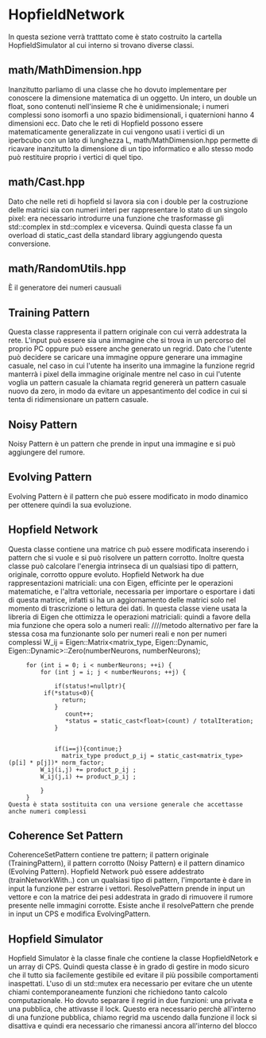 
# HopfieldNetwork
In questa sezione verrà tratttato come è stato costruito la cartella HopfieldSimulator al cui interno si trovano diverse classi.
## math/MathDimension.hpp
Inanzitutto parliamo di una classe che ho dovuto implementare per conoscere la dimensione matematica di un oggetto. Un intero, un double un float, sono contenuti nell'insieme R che è unidimensionale; i numeri complessi sono isomorfi a uno spazio bidimensionali, i quaternioni hanno 4 dimensioni ecc. Dato che le reti di Hopfield possono essere matematicamente generalizzate in cui vengono usati i vertici di un iperbcubo con un lato di lunghezza L, math/MathDimension.hpp permette di ricavare inanzitutto la dimensione di un tipo informatico e allo stesso modo può restituire proprio i vertici di quel tipo.
## math/Cast.hpp
Dato che nelle reti di hopfield si lavora sia con i double per la costruzione delle matrici sia con numeri interi per rappresentare lo stato di un singolo pixel: era necessario introdurre una funzione che trasformasse gli std::complex<int> in std::complex<double> e viceversa. Quindi questa classe fa un overload di static_cast della standard library aggiungendo questa conversione.

## math/RandomUtils.hpp
È il generatore dei numeri causuali

## Training Pattern 
Questa classe rappresenta il pattern originale con cui verrà addestrata la rete. L'input può essere sia una immagine che si trova in un percorso del proprio PC oppure può essere anche generato un regrid. Dato che l'utente può decidere se caricare una immagine oppure generare una immagine casuale, nel caso in cui l'utente ha inserito una immagine la funzione regrid manterrà i pixel della immagine originale mentre nel caso in cui l'utente voglia un pattern casuale la chiamata regrid genererà un pattern casuale nuovo da zero, in modo da evitare un appesantimento del codice in cui si tenta di ridimensionare un pattern casuale.

## Noisy Pattern
Noisy Pattern è un pattern che prende in input una immagine e si può aggiungere del rumore.

## Evolving Pattern
Evolving Pattern è il pattern che può essere modificato in modo dinamico per ottenere quindi la sua evoluzione.

## Hopfield Network
Questa classe contiene una matrice ch può essere modificata inserendo i pattern che si vuole e si può risolvere un pattern corrotto. Inoltre questa classe può calcolare l'energia intrinseca di un qualsiasi tipo di pattern, originale, corrotto oppure evoluto. Hopfield Network ha due rappresentazioni matriciali: una con Eigen, efficinte per le operazioni matematiche, e l'altra vettoriale, necessaria per importare o esportare i dati di questa matrice, infatti si ha un aggiornamento delle matrici solo nel momento di trascrizione o lettura dei dati.
In questa classe viene usata la libreria di Eigen che ottimizza le operazioni matriciali:
quindi a favore della mia funzione che opera solo a numeri reali:
        ////metodo alternativo per fare la stessa cosa ma funzionante solo per numeri reali e non per numeri complessi 
             W_ij = Eigen::Matrix<matrix_type, Eigen::Dynamic, Eigen::Dynamic>::Zero(numberNeurons, numberNeurons);

         for (int i = 0; i < numberNeurons; ++i) {
             for (int j = i; j < numberNeurons; ++j) {
                
                 if(status!=nullptr){
              if(*status<0){
                   return;
                 }
                    count++;
                    *status = static_cast<float>(count) / totalIteration;
                 }
                
               
                 if(i==j){continue;}
                   matrix_type product_p_ij = static_cast<matrix_type>(p[i] * p[j])* norm_factor;
             W_ij(i,j) += product_p_ij ;
             W_ij(j,i) += product_p_ij ;
            
             }
         }
    Questa è stata sostituita con una versione generale che accettasse anche numeri complessi

## Coherence Set Pattern
CoherenceSetPattern contiene tre pattern; il pattern originale (TrainingPattern),  il pattern corrotto (Noisy Pattern) e il pattern dinamico (Evolving Pattern). Hopfield Network  può essere addestrato (trainNetworkWith..) con un qualsiasi tipo di pattern, l'importante è dare in input la funzione per estrarre i vettori. ResolvePattern prende in input un vettore e con la matrice dei pesi addestrata in grado di rimuovere il rumore presente nelle immagini corrotte. Esiste anche il resolvePattern che prende in input un CPS e modifica EvolvingPattern. 

## Hopfield Simulator
Hopfield Simulator  è la classe finale che contiene la classe HopfieldNetork e un array di CPS. Quindi questa classe è in grado di gestire in modo sicuro che il tutto sia facilemente gestibile ed evitare il più possibile comportamenti inaspettati. L'uso di un std::mutex era necessario per evitare che un utente chiami contemporaneamente funzioni che richiedono tanto calcolo computazionale. Ho dovuto separare il regrid in due funzioni: una privata e una pubblica, che attivasse il lock. Questo era necessario perchè all'interno di una funzione pubblica, chiamo regrid ma uscendo dalla funzione il lock si disattiva e quindi era necessario che rimanessi ancora all'interno del blocco